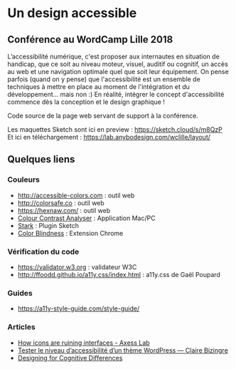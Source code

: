 # Un design accessible

## Conférence au WordCamp Lille 2018

L’accessibilité numérique, c'est proposer aux internautes en situation de handicap, que ce soit au niveau moteur, visuel, auditif ou cognitif, un accès au web et une navigation optimale quel que soit leur équipement. On pense parfois (quand on y pense) que l'accessibilité est un ensemble de techniques à mettre en place au moment de l'intégration et du développement… mais non :)
En réalité, intégrer le concept d'accessibilité commence dès la conception et le design graphique !

Code source de la page web servant de support à la conférence.

Les maquettes Sketch sont ici en preview : <https://sketch.cloud/s/m8QzP>\
Et ici en téléchargement : <https://lab.anybodesign.com/wclille/layout/>

## Quelques liens

### Couleurs
* <http://accessible-colors.com> : outil web
* <http://colorsafe.co> : outil web
* <https://hexnaw.com/> : outil web
* [Colour Contrast Analyser](https://developer.paciellogroup.com/resources/contrastanalyser/) : Application Mac/PC
* [Stark](http://www.getstark.co) : Plugin Sketch
* [Color Blindness](https://www.colour-blindness.org) : Extension Chrome

### Vérification du code
* <https://validator.w3.org> : validateur W3C
* <http://ffoodd.github.io/a11y.css/index.html> : a11y.css de Gaël Poupard

### Guides
* <https://a11y-style-guide.com/style-guide/>

### Articles
* [How icons are ruining interfaces - Axess Lab](https://axesslab.com/icons-ruining-interfaces/)
* [Tester le niveau d’accessibilité d’un thème WordPress — Claire Bizingre](http://www.accesbilis.fr/tester-le-niveau-daccessibilite-dun-theme-wordpress/)
* [Designing for Cognitive Differences](https://alistapart.com/article/designing-for-cognitive-differences)